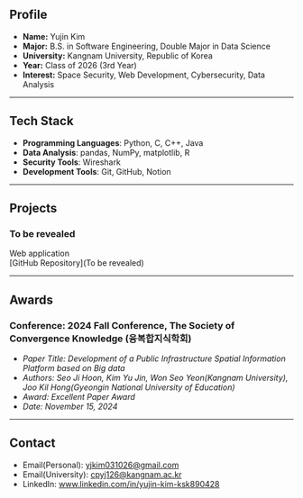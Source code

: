 ## Profile

- **Name:** Yujin Kim  
- **Major:** B.S. in Software Engineering, Double Major in Data Science  
- **University:** Kangnam University, Republic of Korea  
- **Year:** Class of 2026 (3rd Year)  
- **Interest:** Space Security, Web Development, Cybersecurity, Data Analysis  


---


## Tech Stack

- **Programming Languages**: Python, C, C++, Java
- **Data Analysis**: pandas, NumPy, matplotlib, R  
- **Security Tools**: Wireshark
- **Development Tools**: Git, GitHub, Notion  

---

## Projects

### To be revealed  
Web application  
[GitHub Repository](To be revealed)


---


## Awards

### Conference: 2024 Fall Conference, The Society of Convergence Knowledge (융복합지식학회)
- *Paper Title: Development of a Public Infrastructure Spatial Information Platform based on Big data*
- *Authors: Seo Ji Hoon, Kim Yu Jin, Won Seo Yeon(Kangnam University), Joo Kil Hong(Gyeongin National University of Education)*
- *Award: Excellent Paper Award*
- *Date: November 15, 2024*


---


## Contact

- Email(Personal): yjkim031026@gmail.com
- Email(University): cpyj126@kangnam.ac.kr
- LinkedIn: www.linkedin.com/in/yujin-kim-ksk890428

